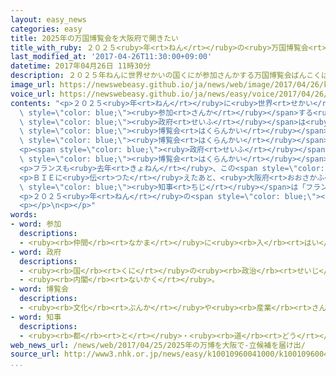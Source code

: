 ```yaml
---
layout: easy_news
categories: easy
title: 2025年の万国博覧会を大阪府で開きたい
title_with_ruby: ２０２５<ruby>年<rt>ねん</rt></ruby>の<ruby>万国博覧会<rt>ばんこくはくらんかい</rt></ruby>を<ruby>大阪府<rt>おおさかふ</rt></ruby>で<ruby>開<rt>ひら</rt></ruby>きたい
last_modified_at: '2017-04-26T11:30:00+09:00'
datetime: 2017年04月26日 11時30分
description: ２０２５年ねんに世界せかいの国くにが参加さんかする万国博覧会ばんこくはくらんかいがあります。
image_url: https://newswebeasy.github.io/ja/news/web/image/2017/04/26/k10010960041000.jpg
voice_url: https://newswebeasy.github.io/ja/news/easy/voice/2017/04/26/k10010960041000.mp3
contents: "<p>２０２５<ruby>年<rt>ねん</rt></ruby>に<ruby>世界<rt>せかい</rt></ruby>の<ruby>国<rt>くに</rt></ruby>が<span\
  \ style=\"color: blue;\"><ruby>参加<rt>さんか</rt></ruby></span>する<ruby>万国博覧会<rt>ばんこくはくらんかい</rt></ruby>があります。<ruby>日本<rt>にっぽん</rt></ruby>の<span\
  \ style=\"color: blue;\"><ruby>政府<rt>せいふ</rt></ruby></span>は<ruby>２４日<rt>にじゅうよっか</rt></ruby>、この<span\
  \ style=\"color: blue;\"><ruby>博覧会<rt>はくらんかい</rt></ruby></span>を<ruby>大阪府<rt>おおさかふ</rt></ruby>の<ruby>海<rt>うみ</rt></ruby>の<ruby>近<rt>ちか</rt></ruby>くで<ruby>開<rt>ひら</rt></ruby>きたいと<span\
  \ style=\"color: blue;\"><ruby>博覧会<rt>はくらんかい</rt></ruby></span>の<ruby>事務所<rt>じむしょ</rt></ruby>のＢＩＥに<ruby>伝<rt>つた</rt></ruby>えました。</p>\n\
  <p><span style=\"color: blue;\"><ruby>政府<rt>せいふ</rt></ruby></span>は、２０２５<ruby>年<rt>ねん</rt></ruby>５<ruby>月<rt>がつ</rt></ruby>〜１１<ruby>月<rt>がつ</rt></ruby>に<span\
  \ style=\"color: blue;\"><ruby>博覧会<rt>はくらんかい</rt></ruby></span>を<ruby>開<rt>ひら</rt></ruby>く<ruby>計画<rt>けいかく</rt></ruby>で、<ruby>日本<rt>にっぽん</rt></ruby>や<ruby>外国<rt>がいこく</rt></ruby>から３０００<ruby>万<rt>まん</rt></ruby><ruby>人<rt>にん</rt></ruby>ぐらいが<ruby>来<rt>く</rt></ruby>ると<ruby>考<rt>かんが</rt></ruby>えています。</p>\n\
  <p>フランスも<ruby>去年<rt>きょねん</rt></ruby>、この<span style=\"color: blue;\"><ruby>博覧会<rt>はくらんかい</rt></ruby></span>をパリの<ruby>近<rt>ちか</rt></ruby>くで<ruby>開<rt>ひら</rt></ruby>きたいとＢＩＥに<ruby>伝<rt>つた</rt></ruby>えました。ロシアも<ruby>自分<rt>じぶん</rt></ruby>の<ruby>国<rt>くに</rt></ruby>で<ruby>開<rt>ひら</rt></ruby>きたいと<ruby>考<rt>かんが</rt></ruby>えているようです。</p>\n\
  <p>ＢＩＥに<ruby>伝<rt>つた</rt></ruby>えたあと、<ruby>大阪府<rt>おおさかふ</rt></ruby>の<ruby>松井<rt>まつい</rt></ruby><span\
  \ style=\"color: blue;\"><ruby>知事<rt>ちじ</rt></ruby></span>は「フランスに<ruby>負<rt>ま</rt></ruby>けないように<ruby>頑張<rt>がんば</rt></ruby>ります」と<ruby>言<rt>い</rt></ruby>いました。</p>\n\
  <p>２０２５<ruby>年<rt>ねん</rt></ruby>の<span style=\"color: blue;\"><ruby>博覧会<rt>はくらんかい</rt></ruby></span>をどこで<ruby>開<rt>ひら</rt></ruby>くかは、<ruby>来年<rt>らいねん</rt></ruby><ruby>秋<rt>あき</rt></ruby>にＢＩＥの<ruby>会議<rt>かいぎ</rt></ruby>で<ruby>決<rt>き</rt></ruby>まります。</p>\n\
  <p></p>\n<p></p>"
words:
- word: 参加
  descriptions:
  - <ruby><rb>仲間</rb><rt>なかま</rt></ruby>に<ruby><rb>入</rb><rt>はい</rt></ruby>ること。
- word: 政府
  descriptions:
  - <ruby><rb>国</rb><rt>くに</rt></ruby>の<ruby><rb>政治</rb><rt>せいじ</rt></ruby>を<ruby><rb>行</rb><rt>おこな</rt></ruby>うところ。
  - <ruby><rb>内閣</rb><rt>ないかく</rt></ruby>。
- word: 博覧会
  descriptions:
  - <ruby><rb>文化</rb><rt>ぶんか</rt></ruby>や<ruby><rb>産業</rb><rt>さんぎょう</rt></ruby>についてのいろいろな<ruby><rb>物</rb><rt>もの</rt></ruby>を<ruby><rb>集</rb><rt>あつ</rt></ruby>めて、<ruby><rb>人々</rb><rt>ひとびと</rt></ruby>に<ruby><rb>見</rb><rt>み</rt></ruby>せるもよおし。
- word: 知事
  descriptions:
  - <ruby><rb>都</rb><rt>と</rt></ruby>・<ruby><rb>道</rb><rt>どう</rt></ruby>・<ruby><rb>府</rb><rt>ふ</rt></ruby>・<ruby><rb>県</rb><rt>けん</rt></ruby>などの<ruby><rb>政治</rb><rt>せいじ</rt></ruby>をとる、いちばん<ruby><rb>上</rb><rt>うえ</rt></ruby>の<ruby><rb>役目</rb><rt>やくめ</rt></ruby>。また、その<ruby><rb>人</rb><rt>ひと</rt></ruby>。
web_news_url: /news/web/2017/04/25/2025年の万博を大阪で-立候補を届け出/
source_url: http://www3.nhk.or.jp/news/easy/k10010960041000/k10010960041000.html
...
```

